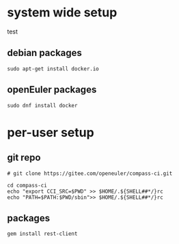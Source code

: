# system wide setup

test

## debian packages

	sudo apt-get install docker.io

## openEuler packages

	sudo dnf install docker

# per-user setup

## git repo

	# git clone https://gitee.com/openeuler/compass-ci.git

	cd compass-ci
	echo "export CCI_SRC=$PWD" >> $HOME/.${SHELL##*/}rc
	echo "PATH=$PATH:$PWD/sbin">> $HOME/.${SHELL##*/}rc

## packages

	gem install rest-client
